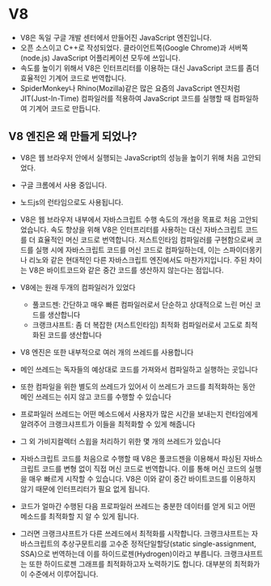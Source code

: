 # V8
- V8은 독일 구글 개발 센터에서 만들어진 JavaScript 엔진입니다.
- 오픈 소스이고 C++로 작성되었다. 클라이언트쪽(Google Chrome)과 서버쪽(node.js) JavaScript 어플리케이션 모두에 쓰입니다.
- 속도를 높이기 위해서 V8은 인터프리터를 이용하는 대신 JavaScript 코드를 좀더 효율적인 기계어 코드로 번역합니다.
- SpiderMonkey나 Rhino(Mozilla)같은 많은 요즘의 JavaScript 엔진처럼 JIT(Just-In-Time) 컴파일러를 적용하여 JavaScript 코드를 실행할 때 컴파일하여 기계어 코드로 만듭니다.

## V8 엔진은 왜 만들게 되었나?

- V8은 웹 브라우저 안에서 실행되는 JavaScript의 성능을 높이기 위해 처음 고안되었다. 
- 구글 크롬에서 사용 중입니다.
- 노드js의 런타임으로도 사용됩니다.

- V8은 웹 브라우저 내부에서 자바스크립트 수행 속도의 개선을 목표로 처음 고안되었습니다. 속도 향상을 위해 V8은 인터프리터를 사용하는 대신 자바스크립트 코드를 더 효율적인 머신 코드로 번역합니다. 저스트인타임 컴파일러를 구현함으로써 코드를 실행 시에 자바스크립트 코드를 머신 코드로 컴파일하는데, 이는 스파이더몽키나 리노와 같은 현대적인 다른 자바스크립트 엔진에서도 마찬가지입니다. 주된 차이는 V8은 바이트코드와 같은 중간 코드를 생산하지 않는다는 점입니다.

- V8에는 원래 두개의 컴파일러가 있었다
  - 풀코드젠: 간단하고 매우 빠른 컴파일러로서 단순하고 상대적으로 느린 머신 코드를 생산합니다
  - 크랭크샤프트: 좀 더 복잡한 (저스트인타임) 최적화 컴파일러로서 고도로 최적화된 코드를 생산합니다

- V8 엔진은 또한 내부적으로 여러 개의 쓰레드를 사용합니다
- 메인 쓰레드는 독자들의 예상대로 코드를 가져와서 컴파일하고 실행하는 곳입니다
- 또한 컴파일을 위한 별도의 쓰레드가 있어서 이 쓰레드가 코드를 최적화하는 동안 메인 쓰레드는 쉬지 않고 코드를 수행할 수 있습니다
- 프로파일러 쓰레드는 어떤 메소드에서 사용자가 많은 시간을 보내는지 런타임에게 알려주어 크랭크샤프트가 이들을 최적화할 수 있게 해줍니다
- 그 외 가비지컬렉터 스윕을 처리하기 위한 몇 개의 쓰레드가 있습니다

- 자바스크립트 코드를 처음으로 수행할 때 V8은 풀코드젠을 이용해서 파싱된 자바스크립트 코드를 변형 없이 직접 머신 코드로 번역합니다. 이를 통해 머신 코드의 실행을 매우 빠르게 시작할 수 있습니다. V8은 이와 같이 중간 바이트코드를 이용하지 않기 때문에 인터프리터가 필요 없게 됩니다.
- 코드가 얼마간 수행된 다음 프로파일러 쓰레드는 충분한 데이터를 얻게 되고 어떤 메소드를 최적화할 지 알 수 있게 됩니다.
- 그러면 크랭크샤프트가 다른 쓰레드에서 최적화를 시작합니다. 크랭크샤프트는 자바스크립트의 추상구문트리를 고수준 정적단일할당(static single-assignment, SSA)으로 번역하는데 이를 하이드로젠(Hydrogen)이라고 부릅니다. 크랭크샤프트는 또한 하이드로젠 그래프를 최적화하고자 노력하기도 합니다. 대부분의 최적화가 이 수준에서 이루어집니다.
